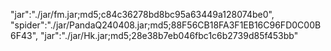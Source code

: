 "jar":"./jar/fm.jar;md5;c84c36278bd8bc95a63449a128074be0",
"spider":"./jar/PandaQ240408.jar;md5;88F56CB18FA3F1EB16C96FD0C00B6F43",
"jar":"./jar/Hk.jar;md5;28e38b7eb046fbc1c6b2739d85f453bb"
